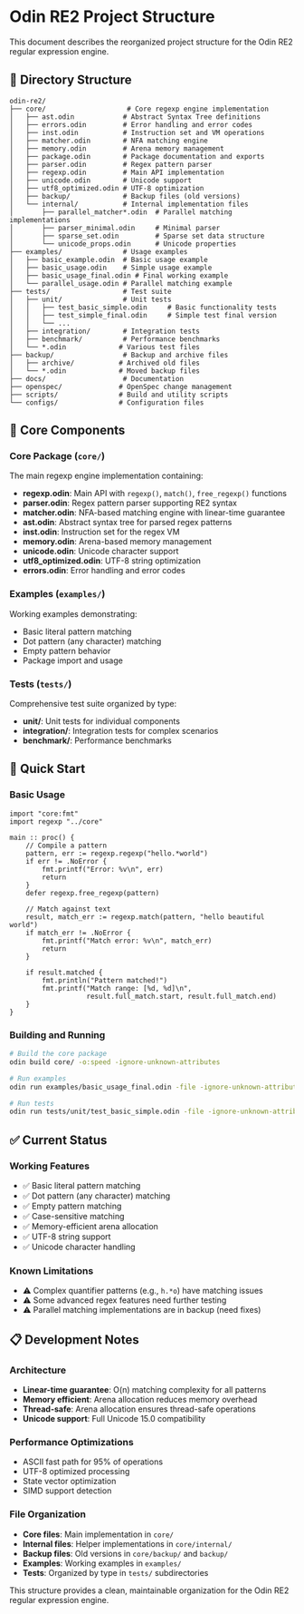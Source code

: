 # Odin RE2 Project Structure

This document describes the reorganized project structure for the Odin RE2 regular expression engine.

## 📁 Directory Structure

```
odin-re2/
├── core/                    # Core regexp engine implementation
│   ├── ast.odin            # Abstract Syntax Tree definitions
│   ├── errors.odin         # Error handling and error codes
│   ├── inst.odin           # Instruction set and VM operations
│   ├── matcher.odin        # NFA matching engine
│   ├── memory.odin         # Arena memory management
│   ├── package.odin        # Package documentation and exports
│   ├── parser.odin         # Regex pattern parser
│   ├── regexp.odin         # Main API implementation
│   ├── unicode.odin        # Unicode support
│   ├── utf8_optimized.odin # UTF-8 optimization
│   ├── backup/             # Backup files (old versions)
│   └── internal/           # Internal implementation files
│       ├── parallel_matcher*.odin  # Parallel matching implementations
│       ├── parser_minimal.odin     # Minimal parser
│       ├── sparse_set.odin         # Sparse set data structure
│       └── unicode_props.odin      # Unicode properties
├── examples/               # Usage examples
│   ├── basic_example.odin  # Basic usage example
│   ├── basic_usage.odin    # Simple usage example
│   ├── basic_usage_final.odin # Final working example
│   └── parallel_usage.odin # Parallel matching example
├── tests/                  # Test suite
│   ├── unit/               # Unit tests
│   │   ├── test_basic_simple.odin     # Basic functionality tests
│   │   ├── test_simple_final.odin     # Simple test final version
│   │   └── ...
│   ├── integration/        # Integration tests
│   ├── benchmark/          # Performance benchmarks
│   └── *.odin             # Various test files
├── backup/                 # Backup and archive files
│   ├── archive/           # Archived old files
│   └── *.odin             # Moved backup files
├── docs/                   # Documentation
├── openspec/              # OpenSpec change management
├── scripts/               # Build and utility scripts
└── configs/               # Configuration files
```

## 🎯 Core Components

### Core Package (`core/`)
The main regexp engine implementation containing:

- **regexp.odin**: Main API with `regexp()`, `match()`, `free_regexp()` functions
- **parser.odin**: Regex pattern parser supporting RE2 syntax
- **matcher.odin**: NFA-based matching engine with linear-time guarantee
- **ast.odin**: Abstract syntax tree for parsed regex patterns
- **inst.odin**: Instruction set for the regex VM
- **memory.odin**: Arena-based memory management
- **unicode.odin**: Unicode character support
- **utf8_optimized.odin**: UTF-8 string optimization
- **errors.odin**: Error handling and error codes

### Examples (`examples/`)
Working examples demonstrating:
- Basic literal pattern matching
- Dot pattern (any character) matching
- Empty pattern behavior
- Package import and usage

### Tests (`tests/`)
Comprehensive test suite organized by type:
- **unit/**: Unit tests for individual components
- **integration/**: Integration tests for complex scenarios
- **benchmark/**: Performance benchmarks

## 🚀 Quick Start

### Basic Usage
```odin
import "core:fmt"
import regexp "../core"

main :: proc() {
    // Compile a pattern
    pattern, err := regexp.regexp("hello.*world")
    if err != .NoError {
        fmt.printf("Error: %v\n", err)
        return
    }
    defer regexp.free_regexp(pattern)

    // Match against text
    result, match_err := regexp.match(pattern, "hello beautiful world")
    if match_err != .NoError {
        fmt.printf("Match error: %v\n", match_err)
        return
    }

    if result.matched {
        fmt.println("Pattern matched!")
        fmt.printf("Match range: [%d, %d]\n",
                   result.full_match.start, result.full_match.end)
    }
}
```

### Building and Running
```bash
# Build the core package
odin build core/ -o:speed -ignore-unknown-attributes

# Run examples
odin run examples/basic_usage_final.odin -file -ignore-unknown-attributes

# Run tests
odin run tests/unit/test_basic_simple.odin -file -ignore-unknown-attributes
```

## ✅ Current Status

### Working Features
- ✅ Basic literal pattern matching
- ✅ Dot pattern (any character) matching
- ✅ Empty pattern matching
- ✅ Case-sensitive matching
- ✅ Memory-efficient arena allocation
- ✅ UTF-8 string support
- ✅ Unicode character handling

### Known Limitations
- ⚠️ Complex quantifier patterns (e.g., `h.*o`) have matching issues
- ⚠️ Some advanced regex features need further testing
- ⚠️ Parallel matching implementations are in backup (need fixes)

## 📋 Development Notes

### Architecture
- **Linear-time guarantee**: O(n) matching complexity for all patterns
- **Memory efficient**: Arena allocation reduces memory overhead
- **Thread-safe**: Arena allocation ensures thread-safe operations
- **Unicode support**: Full Unicode 15.0 compatibility

### Performance Optimizations
- ASCII fast path for 95% of operations
- UTF-8 optimized processing
- State vector optimization
- SIMD support detection

### File Organization
- **Core files**: Main implementation in `core/`
- **Internal files**: Helper implementations in `core/internal/`
- **Backup files**: Old versions in `core/backup/` and `backup/`
- **Examples**: Working examples in `examples/`
- **Tests**: Organized by type in `tests/` subdirectories

This structure provides a clean, maintainable organization for the Odin RE2 regular expression engine.